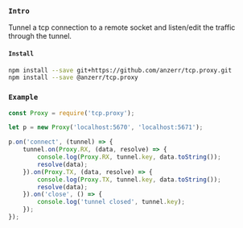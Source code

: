 
### `Intro`
Tunnel a tcp connection to a remote socket and listen/edit the traffic through the tunnel.

#### `Install`
``` bash
npm install --save git+https://github.com/anzerr/tcp.proxy.git
npm install --save @anzerr/tcp.proxy
```

### `Example`
``` javascript
const Proxy = require('tcp.proxy');

let p = new Proxy('localhost:5670', 'localhost:5671');

p.on('connect', (tunnel) => {
	tunnel.on(Proxy.RX, (data, resolve) => {
		console.log(Proxy.RX, tunnel.key, data.toString());
		resolve(data);
	}).on(Proxy.TX, (data, resolve) => {
		console.log(Proxy.TX, tunnel.key, data.toString());
		resolve(data);
	}).on('close', () => {
		console.log('tunnel closed', tunnel.key);
	});
});
```